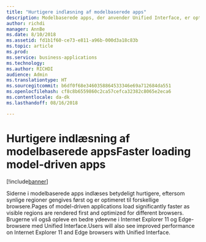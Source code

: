 ```yaml
---
title: "Hurtigere indlæsning af modelbaserede apps"
description: Modelbaserede apps, der anvender Unified Interface, er optimeret for at give bedre ydeevne
author: richdi
manager: AnnBe
ms.date: 8/10/2018
ms.assetid: fd1b1f60-ce73-e811-a96b-000d3a18c83b
ms.topic: article
ms.prod: 
ms.service: business-applications
ms.technology: 
ms.author: RICHDI
audience: Admin
ms.translationtype: HT
ms.sourcegitcommit: b6df0f68e3460358864533346e69a712684da551
ms.openlocfilehash: cf8c8b6559860c2ca57cefca32382c8065e2eca6
ms.contentlocale: da-dk
ms.lasthandoff: 08/16/2018

---
```

# <a name="faster-loading-model-driven-apps"></a><span data-ttu-id="cd50f-103">Hurtigere indlæsning af modelbaserede apps</span><span class="sxs-lookup"><span data-stu-id="cd50f-103">Faster loading model-driven apps</span></span>


[!include[banner](../../includes/banner.md)]

<span data-ttu-id="cd50f-104">Siderne i modelbaserede apps indlæses betydeligt hurtigere, eftersom synlige regioner gengives først og er optimeret til forskellige browsere.</span><span class="sxs-lookup"><span data-stu-id="cd50f-104">Pages of model-driven applications load significantly faster as visible regions are rendered first and optimized for different browsers.</span></span> <span data-ttu-id="cd50f-105">Brugerne vil også opleve en bedre ydeevne i Internet Explorer 11 og Edge-browsere med Unified Interface.</span><span class="sxs-lookup"><span data-stu-id="cd50f-105">Users will also see improved performance on Internet Explorer 11 and Edge browsers with Unified Interface.</span></span>

